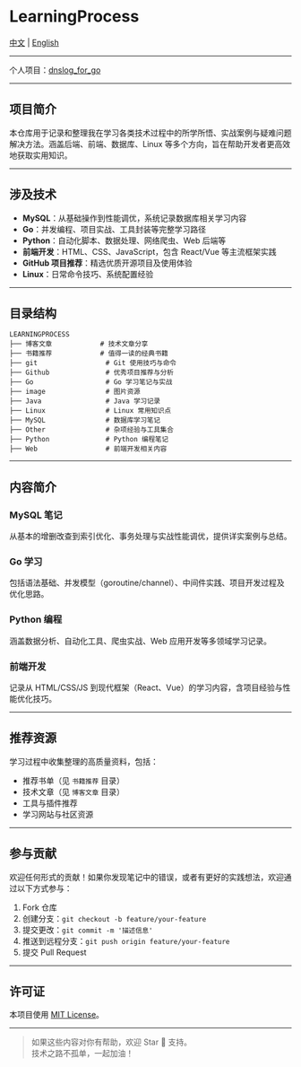 # LearningProcess

[中文](README.CN.md) | [English](README.md)

---
个人项目：[dnslog_for_go](https://github.com/LianPeter/dnslog_for_go)

---

## 项目简介

本仓库用于记录和整理我在学习各类技术过程中的所学所悟、实战案例与疑难问题解决方法。涵盖后端、前端、数据库、Linux 等多个方向，旨在帮助开发者更高效地获取实用知识。

---

## 涉及技术

- **MySQL**：从基础操作到性能调优，系统记录数据库相关学习内容  
- **Go**：并发编程、项目实战、工具封装等完整学习路径  
- **Python**：自动化脚本、数据处理、网络爬虫、Web 后端等  
- **前端开发**：HTML、CSS、JavaScript，包含 React/Vue 等主流框架实践  
- **GitHub 项目推荐**：精选优质开源项目及使用体验  
- **Linux**：日常命令技巧、系统配置经验  

---

## 目录结构

```
LEARNINGPROCESS
├── 博客文章            # 技术文章分享
├── 书籍推荐            # 值得一读的经典书籍
├── git                 # Git 使用技巧与命令
├── Github              # 优秀项目推荐与分析
├── Go                  # Go 学习笔记与实战
├── image               # 图片资源
├── Java                # Java 学习记录
├── Linux               # Linux 常用知识点
├── MySQL               # 数据库学习笔记
├── Other               # 杂项经验与工具集合
├── Python              # Python 编程笔记
├── Web                 # 前端开发相关内容
```

---

## 内容简介

### MySQL 笔记  
从基本的增删改查到索引优化、事务处理与实战性能调优，提供详实案例与总结。

### Go 学习  
包括语法基础、并发模型（goroutine/channel）、中间件实践、项目开发过程及优化思路。

### Python 编程  
涵盖数据分析、自动化工具、爬虫实战、Web 应用开发等多领域学习记录。

### 前端开发  
记录从 HTML/CSS/JS 到现代框架（React、Vue）的学习内容，含项目经验与性能优化技巧。

---

## 推荐资源

学习过程中收集整理的高质量资料，包括：

- 推荐书单（见 `书籍推荐` 目录）  
- 技术文章（见 `博客文章` 目录）  
- 工具与插件推荐  
- 学习网站与社区资源  

---

## 参与贡献

欢迎任何形式的贡献！如果你发现笔记中的错误，或者有更好的实践想法，欢迎通过以下方式参与：

1. Fork 仓库  
2. 创建分支：`git checkout -b feature/your-feature`  
3. 提交更改：`git commit -m '描述信息'`  
4. 推送到远程分支：`git push origin feature/your-feature`  
5. 提交 Pull Request  

---

## 许可证

本项目使用 [MIT License](LICENSE)。

---

> 如果这些内容对你有帮助，欢迎 Star 🌟 支持。  
> 技术之路不孤单，一起加油！